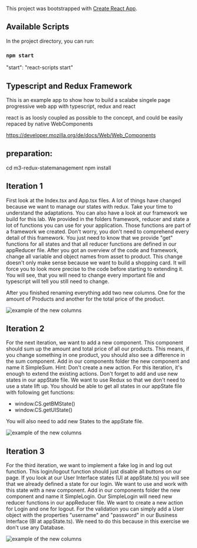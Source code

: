 This project was bootstrapped with [Create React App](https://github.com/facebook/create-react-app).

## Available Scripts

In the project directory, you can run:

### `npm start`

"start": "react-scripts start"

## Typescript and Redux Framework

This is an example app to show how to build a scalabe singele page progressive web app with typescript, redux and react

react is as loosly coupled as possible to the concept, and could be easily repaced by native WebComponents

https://developer.mozilla.org/de/docs/Web/Web_Components

## preparation: 

cd m3-redux-statemanagement
npm install


## Iteration 1

First look at the Index.tsx and App.tsx files. A lot of things have changed because we want to manage our states with redux.
Take your time to understand the adaptations. You can also have a look at our framework we build for this lab. We provided
in the folders framework, reducer and state a lot of functions you can use for your application. Those functions are part of a
framework we created. Don't worry, you don't need to comprehend every detail of this framework.
You just need to know that we provide "get" functions for all states and that all reducer functions are defined in our appReducer file.
After you got an overview of the code and framework, change all variable and object names from asset to product. This change doesn't only make sense
because we want to build a shopping card. It will force you to look more precise to the code before starting to extending it.
You will see, that you will need to change every important file and typescript will tell you still need to change.

After you finished renaming everything add two new columns. One for the amount of Products and another for the total price of the product. 


![example of the new columns](https://ibb.co/JvQJR1z "new columns")


## Iteration 2

For the next iteration, we want to add a new component. This component should sum up the amount and total price of all our products.
This means, if you change something in one product, you should also see a difference in the sum component. 
Add in our components folder the new component and name it SimpleSum. Hint: Don't create a new action. For this iteration, it's enough
to extend the existing actions. Don't forget to add and use new states in our appState file. We want to use Redux so that we don't need
to use a state lift up. You should be able to get all states in our appState file with following get functions:
* window.CS.getBMState()
* window.CS.getUIState()

You will also need to add new States to the appState file.


![example of the new columns](https://ibb.co/LCk16kQ "new columns")


## Iteration 3

For the third iteration, we want to implement a fake log in and log out function. This login/logout function should just disable all buttons on our page.
If you look at our User Interface states (UI at appState.ts) you will see that we already defined a state for our login.
We want to use and work with this state with a new component. Add in our components folder the new component and name it SimpleLogin.
Our SimpleLogin will need new reducer functions in our appReducer file. We want to create a new action for Login and one for logout. For the validation
you can simply add a User object with the properties "username" and "password" in our Business Interface (BI at appState.ts). We need to do this because in this exercise
we don't use any Database. 


![example of the new columns](https://ibb.co/NF1Pfjb "new columns")

